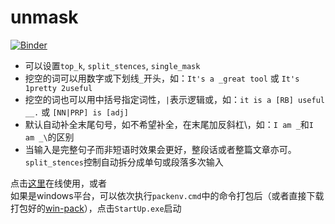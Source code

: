# unmask
[![Binder](https://mybinder.org/badge_logo.svg)](https://mybinder.org/v2/gh/guo-yong-zhi/unmask/main?urlpath=%2Fvoila%2Frender%2FUnmaskApp.ipynb)
* 可以设置`top_k`, `split_stences`, `single_mask`
* 挖空的词可以用数字或下划线`_`开头，如：`It's a _great tool` 或 `It's 1pretty 2useful`
* 挖空的词也可以用中括号指定词性，`|`表示逻辑或，如：`it is a [RB] useful __.` 或 `[NN|PRP] is [adj]`
* 默认自动补全末尾句号，如不希望补全，在末尾加反斜杠\，如：`I am _`和`I am _\`的区别
* 当输入是完整句子而非短语时效果会更好，整段话或者整篇文章亦可。`split_stences`控制自动拆分成单句或段落多次输入

点击[这里](https://mybinder.org/v2/gh/guo-yong-zhi/unmask/main?urlpath=%2Fvoila%2Frender%2FUnmaskApp.ipynb)在线使用，或者  
如果是windows平台，可以依次执行`packenv.cmd`中的命令打包后（或者直接下载打包好的[win-pack](https://github.com/guo-yong-zhi/unmask/releases)），点击`StartUp.exe`启动
